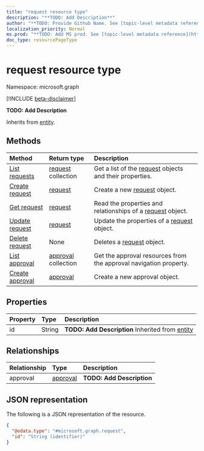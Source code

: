 ```yaml
---
title: "request resource type"
description: "**TODO: Add Description**"
author: "**TODO: Provide Github Name. See [topic-level metadata reference](https://msgo.azurewebsites.net/add/document/guidelines/metadata.html#topic-level-metadata)**"
localization_priority: Normal
ms.prod: "**TODO: Add MS prod. See [topic-level metadata reference](https://msgo.azurewebsites.net/add/document/guidelines/metadata.html#topic-level-metadata)**"
doc_type: resourcePageType
---
```


# request resource type

Namespace: microsoft.graph

[!INCLUDE [beta-disclaimer](../../includes/beta-disclaimer.md)]

**TODO: Add Description**


Inherits from [entity](../resources/entity.md).

## Methods
|Method|Return type|Description|
|:---|:---|:---|
|[List requests](../api/request-list.md)|[request](../resources/request.md) collection|Get a list of the [request](../resources/request.md) objects and their properties.|
|[Create request](../api/request-create.md)|[request](../resources/request.md)|Create a new [request](../resources/request.md) object.|
|[Get request](../api/request-get.md)|[request](../resources/request.md)|Read the properties and relationships of a [request](../resources/request.md) object.|
|[Update request](../api/request-update.md)|[request](../resources/request.md)|Update the properties of a [request](../resources/request.md) object.|
|[Delete request](../api/request-delete.md)|None|Deletes a [request](../resources/request.md) object.|
|[List approval](../api/request-list-approval.md)|[approval](../resources/approval.md) collection|Get the approval resources from the approval navigation property.|
|[Create approval](../api/request-post-approval.md)|[approval](../resources/approval.md)|Create a new approval object.|

## Properties
|Property|Type|Description|
|:---|:---|:---|
|id|String|**TODO: Add Description** Inherited from [entity](../resources/entity.md)|

## Relationships
|Relationship|Type|Description|
|:---|:---|:---|
|approval|[approval](../resources/approval.md)|**TODO: Add Description**|

## JSON representation
The following is a JSON representation of the resource.
<!-- {
  "blockType": "resource",
  "keyProperty": "id",
  "@odata.type": "microsoft.graph.request",
  "baseType": "microsoft.graph.entity",
  "openType": false
}
-->
``` json
{
  "@odata.type": "#microsoft.graph.request",
  "id": "String (identifier)"
}
```


